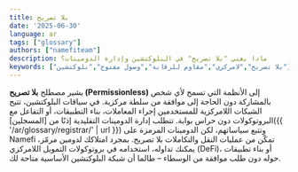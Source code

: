 ```yaml
---
title: بلا تصريح
date: '2025-06-30'
language: ar
tags: ["glossary"]
authors: ["namefiteam"]
description: ماذا يعني "بلا تصريح" في البلوكتشين وإدارة الدومينات؟
keywords: ["بلا تصريح","لامركزي","مقاوم للرقابة","وصول مفتوح","بلوكتشين"]
---
```



يشير مصطلح **بلا تصريح (Permissionless)** إلى الأنظمة التي تسمح لأي شخص بالمشاركة دون الحاجة إلى موافقة من سلطة مركزية. في سياقات البلوكتشين، تتيح الشبكات اللامركزية للمستخدمين إجراء المعاملات، بناء التطبيقات، أو التفاعل مع البروتوكولات دون حراس بوابة. تتطلب إدارة الدومينات التقليدية إذنًا من [المسجلين]({{ '/ar/glossary/registrar/' | url }}) وتتبع سياساتهم، لكن الدومينات المرمزة على Namefi تمكّن من عمليات النقل والتكاملات بلا تصريح. بمجرد امتلاكك لدومين مرمّز، يمكنك تداوله، استخدامه في بروتوكولات التمويل اللامركزي (DeFi)، أو بناء تطبيقات حوله دون طلب موافقة من الوسطاء – طالما أن شبكة البلوكتشين الأساسية متاحة لك.